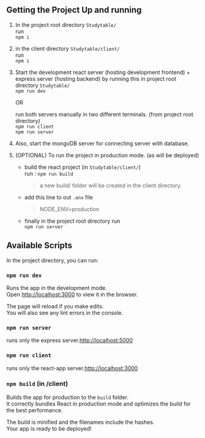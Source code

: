
## Getting the Project Up and running

1. In the project root directory `Studytable/` <br>
    run <br>
    ```npm i```
2. in the client directory `Studytable/client/` <br>
    run <br>
    ```npm i```
3. Start the development react server (hosting development frontend) + express server (hosting backend) by running this in project root directory `Studytable/` <br>
    ```npm run dev``` <br>

    OR <br>

    run both servers manually in two different terminals. (from project root directory) <br>
    ```npm run client``` <br>
    ```npm run server```

4. Also, start the mongoDB server for connecting server with database.

5. (OPTIONAL) To run the project in production mode. (as will be deployed) <br>
    - build the react project (in `Studytable/client/`) <br>
        run : ```npm run build``` <br>
        > a new build/ folder will be created in the client directory.
    - add this line to out `.env` file
        > NODE_ENV=production

    - finally in the project root directory run <br>
        ```npm run server```



## Available Scripts

In the project directory, you can run:

### `npm run dev`

Runs the app in the development mode.<br />
Open [http://localhost:3000](http://localhost:3000) to view it in the browser.

The page will reload if you make edits.<br />
You will also see any lint errors in the console.

### `npm run server`

runs only the express server.[http://localhost:5000](http://localhost:5000)


### `npm run client`

runs only the react-app server.[http://localhost:3000](http://localhost:3000)

### `npm build` (in /client)

Builds the app for production to the `build` folder.<br />
It correctly bundles React in production mode and optimizes the build for the best performance.

The build is minified and the filenames include the hashes.<br />
Your app is ready to be deployed!
